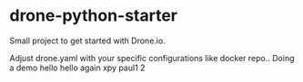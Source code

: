 # drone-python-starter
Small project to get started with Drone.io.

Adjust drone.yaml with your specific configurations like docker repo..
Doing a demo
hello
hello again
xpy
paul1
2
